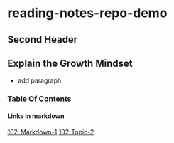 # reading-notes-repo-demo

## Second Header


## Explain the Growth Mindset
- add paragraph. 
### Table Of Contents

#### Links in markdown

[102-Markdown-1](reading-notes-01.md)
[102-Topic-2](reading-notes-02.md)
